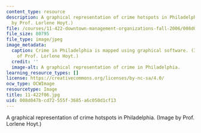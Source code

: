 ```yaml
---
content_type: resource
description: A graphical representation of crime hotspots in Philadelphia. (Image
  by Prof. Lorlene Hoyt.)
file: /courses/11-422-downtown-management-organizations-fall-2006/008d047bcd72555f3685a6c050d1cf13_11-422f06.jpg
file_size: 80795
file_type: image/jpeg
image_metadata:
  caption: Crime in Philadelphia is mapped using graphical software. (Image courtesy
    of Prof. Lorlene Hoyt.)
  credit: ''
  image-alt: A graphical representation of crime in Philadelphia.
learning_resource_types: []
license: https://creativecommons.org/licenses/by-nc-sa/4.0/
ocw_type: OCWImage
resourcetype: Image
title: 11-422f06.jpg
uid: 008d047b-cd72-555f-3685-a6c050d1cf13
---
```

A graphical representation of crime hotspots in Philadelphia. (Image by Prof. Lorlene Hoyt.)